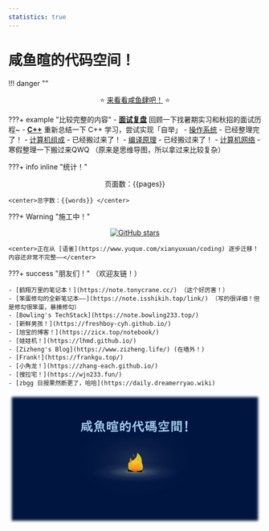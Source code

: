 ```yaml
---
statistics: true
---
```


# 咸鱼暄的代码空间！

!!! danger ""
    <center> ⭐ [来看看咸鱼肆吧！](https://github.com/SaltyfishShop) ⭐ </center>
    

???+ example "比较完整的内容"
    - [**面试复盘**](interviews/overview.md) 回顾一下找暑期实习和秋招的面试历程~
    - [**C++**](cpp/cpp_restart/index.md) 重新总结一下 C++ 学习，尝试实现「自举」
    - [操作系统](核心知识/os/I_overview/1_intro/) - 已经整理完了！
    - [计算机组成](computer_organization/index.md) - 已经搬过来了！
    - [编译原理](compile_principle/) - 已经搬过来了！
    - [计算机网络](https://www.yuque.com/xianyuxuan/coding/network) - 寒假整理一下搬过来QWQ （原来是思维导图，所以拿过来比较复杂）

???+ info inline "统计！"
    <center>页面数：{{pages}} </center>
    
    <center>总字数：{{words}} </center>

???+ Warning "施工中！" 
    <center>[![GitHub stars](https://img.shields.io/github/stars/xuan-insr/xuan-insr.github.io.svg?style=social&label=Stars)](https://github.com/xuan-insr/xuan-insr.github.io)</center>

    <center>正在从 [语雀](https://www.yuque.com/xianyuxuan/coding) 逐步迁移！内容还非常不完整——</center>

???+ success "朋友们！"
    （欢迎友链！）

    - [鹤翔万里的笔记本！](https://note.tonycrane.cc/) （这个好厉害！）
    - [笨蛋修勾的全新笔记本——](https://note.isshikih.top/link/) （写的很详细！但是修勾很笨蛋，暴揍修勾）
    - [Bowling's TechStack](https://note.bowling233.top/)
    - [新鲜男孩！](https://freshboy-cyh.github.io/) 
    - [旭宝的博客！](https://zicx.top/notebook/)
    - [娃娃机！](https://lhmd.github.io/)
    - [Zizheng's Blog](https://www.zizheng.life/) (在墙外！)
    - [Frank!](https://frankgu.top/)
    - [小角龙！](https://zhang-each.github.io/)
    - [搜拉宅！](https://wjn233.fun/)
    - [zbgg 日报果然断更了，哈哈](https://daily.dreamerryao.wiki)

<center><img src="index.assets/image.png"/></center>




